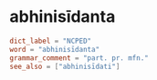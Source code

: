# abhinisīdanta

``` toml
dict_label = "NCPED"
word = "abhinisīdanta"
grammar_comment = "part. pr. mfn."
see_also = ["abhinisīdati"]
```

